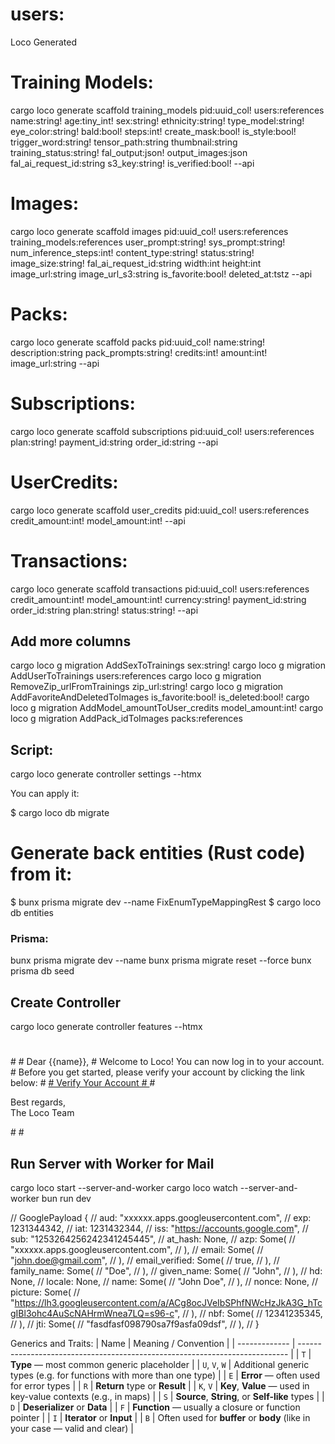 # users:

Loco Generated

# Training Models:

cargo loco generate scaffold training_models pid:uuid_col! users:references name:string! age:tiny_int! sex:string! ethnicity:string! type_model:string! eye_color:string! bald:bool! steps:int! create_mask:bool! is_style:bool! trigger_word:string! tensor_path:string thumbnail:string training_status:string! fal_output:json! output_images:json fal_ai_request_id:string s3_key:string! is_verified:bool! --api

# Images:

cargo loco generate scaffold images pid:uuid_col! users:references training_models:references user_prompt:string! sys_prompt:string! num_inference_steps:int! content_type:string! status:string! image_size:string! fal_ai_request_id:string width:int height:int image_url:string image_url_s3:string is_favorite:bool! deleted_at:tstz --api

<!-- ========================================== -->

# Packs:

cargo loco generate scaffold packs pid:uuid_col! name:string! description:string pack_prompts:string! credits:int! amount:int! image_url:string --api

# Subscriptions:

cargo loco generate scaffold subscriptions pid:uuid_col! users:references plan:string! payment_id:string order_id:string --api

# UserCredits:

cargo loco generate scaffold user_credits pid:uuid_col! users:references credit_amount:int! model_amount:int! --api

# Transactions:

cargo loco generate scaffold transactions pid:uuid_col! users:references credit_amount:int! model_amount:int! currency:string! payment_id:string order_id:string plan:string! status:string! --api

## Add more columns

cargo loco g migration AddSexToTrainings sex:string!
cargo loco g migration AddUserToTrainings users:references
cargo loco g migration RemoveZip_urlFromTrainings zip_url:string!
cargo loco g migration AddFavoriteAndDeletedToImages is_favorite:bool! is_deleted:bool!
cargo loco g migration AddModel_amountToUser_credits model_amount:int!
cargo loco g migration AddPack_idToImages packs:references

## Script:

cargo loco generate controller settings --htmx

You can apply it:

$ cargo loco db migrate

# Generate back entities (Rust code) from it:

$ bunx prisma migrate dev --name FixEnumTypeMappingRest
$ cargo loco db entities

### Prisma:

bunx prisma migrate dev --name <Name the migration>
bunx prisma migrate reset --force
bunx prisma db seed

## Create Controller

cargo loco generate controller features --htmx

#

<html>
  #
  <body>
    # Dear {{name}}, # Welcome to Loco! You can now log in to your account. # Before you get
    started, please verify your account by clicking the link below: #
    <a href="{{domain}}/api/auth/verify/{{verifyToken}}"> # Verify Your Account # </a> #
    <p>Best regards,<br />The Loco Team</p>
    #
  </body>

</html>
  #

## Run Server with Worker for Mail

cargo loco start --server-and-worker
cargo loco watch --server-and-worker
bun run dev

// GooglePayload {
// aud: "xxxxxx.apps.googleusercontent.com",
// exp: 1231344342,
// iat: 1231432344,
// iss: "https://accounts.google.com",
// sub: "1253264256242341245445",
// at_hash: None,
// azp: Some(
// "xxxxxx.apps.googleusercontent.com",
// ),
// email: Some(
// "john.doe@gmail.com",
// ),
// email_verified: Some(
// true,
// ),
// family_name: Some(
// "Doe",
// ),
// given_name: Some(
// "John",
// ),
// hd: None,
// locale: None,
// name: Some(
// "John Doe",
// ),
// nonce: None,
// picture: Some(
// "https://lh3.googleusercontent.com/a/ACg8ocJVeIbSPhfNWcHzJkA3G_hTcgIBl3ohc4AuScNAHrmWnea7LQ=s96-c",
// ),
// nbf: Some(
// 12341235345,
// ),
// jti: Some(
// "fasdfasf098790sa7f9asfa09dsf",
// ),
// }

Generics and Traits:
| Name | Meaning / Convention |
| ------------- | --------------------------------------------------------------------------- |
| `T` | **Type** — most common generic placeholder |
| `U`, `V`, `W` | Additional generic types (e.g. for functions with more than one type) |
| `E` | **Error** — often used for error types |
| `R` | **Return** type or **Result** |
| `K`, `V` | **Key**, **Value** — used in key-value contexts (e.g., in maps) |
| `S` | **Source**, **String**, or **Self-like** types |
| `D` | **Deserializer** or **Data** |
| `F` | **Function** — usually a closure or function pointer |
| `I` | **Iterator** or **Input** |
| `B` | Often used for **buffer** or **body** (like in your case — valid and clear) |
